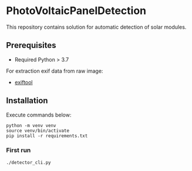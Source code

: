 # PhotoVoltaicPanelDetection

This repository contains solution for automatic detection of solar modules.

## Prerequisites

- Required Python > 3.7

For extraction exif data from raw image: 

-  [exiftool](https://exiftool.org/)

## Installation
Execute commands below:

```
python -m venv venv
source venv/bin/activate
pip install -r requirements.txt
```

### First run

```
./detector_cli.py
```